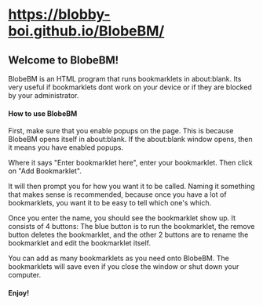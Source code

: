 # https://blobby-boi.github.io/BlobeBM/
## Welcome to BlobeBM!
BlobeBM is an HTML program that runs bookmarklets in about:blank. Its very useful if bookmarklets dont work on your device or if they are blocked by your administrator.
#### How to use BlobeBM
First, make sure that you enable popups on the page. This is because BlobeBM opens itself in about:blank. If the about:blank window opens, then it means you have enabled popups.

Where it says "Enter bookmarklet here", enter your bookmarklet. Then click on "Add Bookmarklet".

It will then prompt you for how you want it to be called. Naming it something that makes sense is recommended, because once you have a lot of bookmarklets, you want it to be easy to tell which one's which.

Once you enter the name, you should see the bookmarklet show up. It consists of 4 buttons: The blue button is to run the bookmarklet, the remove button deletes the bookmarklet, and the other 2 buttons are to rename the bookmarklet and edit the bookmarklet itself.

You can add as many bookmarklets as you need onto BlobeBM. The bookmarklets will save even if you close the window or shut down your computer.

#### Enjoy!
